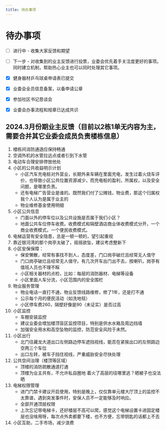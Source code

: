 ```yaml
---
title: 待办事项
---
```


# 待办事项

- [ ] 进行中 - 收集大家反馈和期望 
- [ ] 下一步 - 对收集到的业主反馈进行投票，业委会优先着手关注度更好的事项。同时建立机制，帮助热心业主也可以同时处理其它事项。
- [x] 健身器材乒乓球桌申请表已提交
- [x] 业委会全员信息备案，以备申请公章
- [x] 参加社区书记恳谈会
- [x] 业委会办事流程和规章已达成共识


## 2024.3月份期业主反馈（目前以2栋1单无内容为主，需要合并其它业委会成员负责楼栋信息）

1. 楼栋间消防通道应保持畅通 
2. 空调外机的水管拉远点或者引到下水管
3. 电动车合理安排停放他处
4. 小区的公共收益明示计划
   - 小区汽车充电桩对外营业，长期外来车辆在里面充电，发生过着火烧车评价，也导致小区公共位置资源减少，而充电桩的盈利，所属权，以及安全问题，是哪里负责。
   - 还有电梯广告营业是谁的。既然我们付了公摊钱，物业费，那这个归属权我个人认为是属于业主的
   - 物业维修基金使用明细
5. 小区公共信息 
   - 门面以外的停车位以及公共设施是否属于我们小区？
   - 地面公共车位停车收费。收费模式和隔壁酒店商业体收费模式分开，一个商业收费模式，一个便民收费模式。 
6. 电梯运营有安全隐患，总是一顿一顿的，望引起重视 
7. 靠近银河湾的那个岗亭太破了，摇摇欲坠，建议考虑整新下 
8. 小区安保保障：
   - 保安懒散，经常有事找不到人，态度差，门口岗亭破烂且经常无人值守
   - 门口岗亭破烂且经常无人值守。有几次开车出门出不去，按喇叭，岗亭有值班人员也不理不睬
   - 小区相关器材的点检，比如：每层的消防器材、电梯等设备
   - 小区里面人车分流，小区范围内的安全围栏
9. 物业服务管理
   - 物业电话一直打不通，物业反馈线路维修，修了1年，还是打不通
   - 公示每个月的便民活动（如洗地毯）
   - 小区停车费260，隔壁好像是90（未证实）是否过高
10. 小区监控 
    - 车棚安装监控
    - 建议业委会增加楼顶盲区监控项目，特别是供水水箱及周边挡墙
    - 加强安全用水和高空坠物的监控，防范安全风险于未然。
11. 小区出行
    - 北门往藏龙大道出口左侧路边停车遮挡视线，能否在紧挨出口的左侧路边空两三个车位
    - 出口左转，被车子挡住视线，严重威胁安全尽快处理
12. 公共空间治理（楼顶等区域）
    - 顶楼的消防疏散通道打通 
    - 顶楼为业主共有，不允许私自圈地 着火了高层的往哪里逃？晒被子也没法晒
13. 电梯权限管理
    - 进门门禁卡建议开启使用，特别是晚上，仅仅靠单元楼大厅顶上的监控不太靠谱，遇到突发事件时，安保人员不一定能够及时响应。
    - 全部开通顶层权限
    - 上次忘记带电梯卡，还好楼层不高可以爬，感觉这个电梯设置卡进固定楼层也没啥用呀，每次点外卖都要下楼，也不方便，忘带钥匙的话都上不去
14. 小区互助，二手市场，减少浪费

